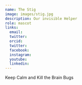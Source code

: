 ```yaml
---
name: The Stig
image: images/stig.jpg
description: Our invisible Helper
role: mascot
links:
  email:
  twitter:
  orcid:
  twitter:
  facebook:
  instagram:
  youtube:
  linkedin:
---
```


Keep Calm and Kill the Brain Bugs
